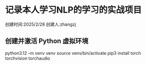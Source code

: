 #   记录本人学习NLP的学习的实战项目
创建时间:2025/2/28
创建人:zhangzj

## 创建并激活 Python 虚拟环境
python3.12 -m venv venv
source venv/bin/activate
pip3 install torch torchvision torchaudio

##

